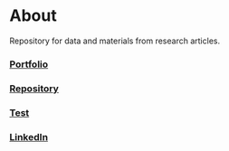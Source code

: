 About
====
Repository for data and materials from research articles.  
### [Portfolio](./portfolio.md)
### [Repository](./repository.md)
### [Test](index.html)
### [LinkedIn](https://www.linkedin.com/in/krsoderstrom/)  
